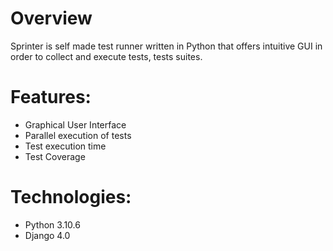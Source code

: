 # Overview

Sprinter is self made test runner written in Python that offers intuitive GUI in order to collect and execute tests, tests suites. 

# Features:

- Graphical User Interface
- Parallel execution of tests
- Test execution time
- Test Coverage

# Technologies:

- Python 3.10.6
- Django 4.0